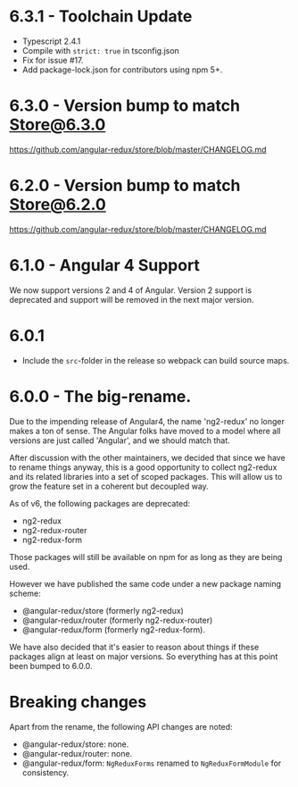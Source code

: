 # 6.3.1 - Toolchain Update

* Typescript 2.4.1
* Compile with `strict: true` in tsconfig.json
* Fix for issue #17.
* Add package-lock.json for contributors using npm 5+.

# 6.3.0 - Version bump to match Store@6.3.0

https://github.com/angular-redux/store/blob/master/CHANGELOG.md

# 6.2.0 - Version bump to match Store@6.2.0

https://github.com/angular-redux/store/blob/master/CHANGELOG.md

# 6.1.0 - Angular 4 Support

We now support versions 2 and 4 of Angular. Version 2 support is deprecated and
support will be removed in the next major version.

# 6.0.1

* Include the `src`-folder in the release so webpack can build source maps.

# 6.0.0 - The big-rename.

Due to the impending release of Angular4, the name 'ng2-redux' no longer makes
a ton of sense.  The Angular folks have moved to a model where all versions are
just called 'Angular', and we should match that.

After discussion with the other maintainers, we decided that since we have to
rename things anyway, this is a good opportunity to collect ng2-redux and its
related libraries into a set of scoped packages. This will allow us to grow
the feature set in a coherent but decoupled way.

As of v6, the following packages are deprecated:

* ng2-redux
* ng2-redux-router
* ng2-redux-form

Those packages will still be available on npm for as long as they are being used.

However we have published the same code under a new package naming scheme:

* @angular-redux/store (formerly ng2-redux)
* @angular-redux/router (formerly ng2-redux-router)
* @angular-redux/form (formerly ng2-redux-form).

We have also decided that it's easier to reason about things if these packages
align at least on major versions. So everything has at this point been bumped
to 6.0.0.

# Breaking changes

Apart from the rename, the following API changes are noted:

* @angular-redux/store: none.
* @angular-redux/router: none.
* @angular-redux/form: `NgReduxForms` renamed to `NgReduxFormModule` for consistency.
